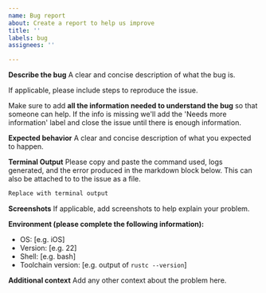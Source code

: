 ```yaml
---
name: Bug report
about: Create a report to help us improve
title: ''
labels: bug
assignees: ''

---
```


**Describe the bug**
A clear and concise description of what the bug is.

If applicable, please include steps to reproduce the issue.

Make sure to add **all the information needed to understand the bug** so that someone can help. If the info is missing we'll add the 'Needs more information' label and close the issue until there is enough information.

**Expected behavior**
A clear and concise description of what you expected to happen.

**Terminal Output**
Please copy and paste the command used, logs generated, and the error produced in the markdown block below. This can also be attached to to the issue as a file.

```bash
Replace with terminal output
```

**Screenshots**
If applicable, add screenshots to help explain your problem.

**Environment (please complete the following information):**
 - OS: [e.g. iOS]
 - Version: [e.g. 22]
 - Shell: [e.g. bash]
 - Toolchain version: [e.g. output of `rustc --version`]

**Additional context**
Add any other context about the problem here.